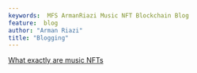 ```yaml
---
keywords:  MFS ArmanRiazi Music NFT Blockchain Blog
feature:  blog
author: "Arman Riazi"
title: "Blogging"
---
```



[What exactly are music NFTs](./blog_nft)